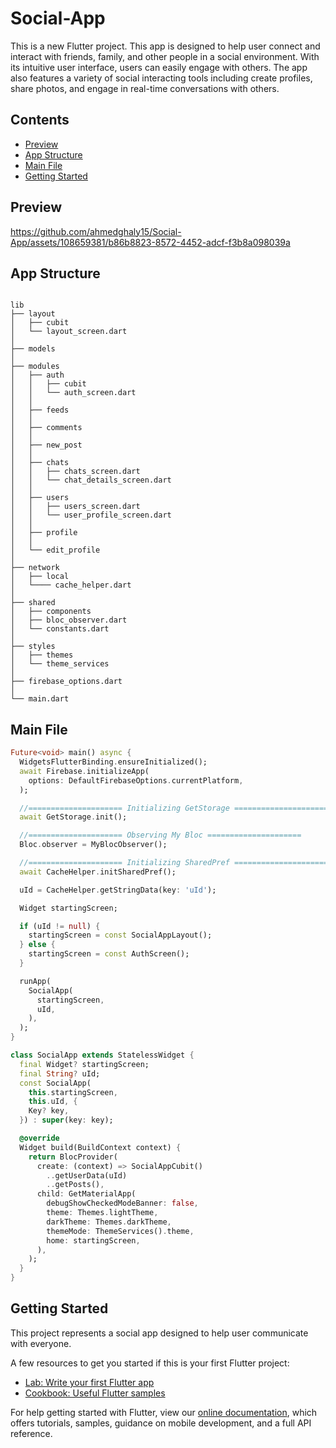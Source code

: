 # Social-App

This is a new Flutter project. This app is designed to help user connect and interact with friends, family, and other people in a social environment. With its intuitive user interface, users can easily engage with others. The app also features a variety of social interacting tools including create profiles, share photos, and engage in real-time conversations with others.

## Contents

- [Preview](#preview)
- [App Structure](#app-structure)
- [Main File](#main-file)
- [Getting Started](#getting-started)

## Preview

https://github.com/ahmedghaly15/Social-App/assets/108659381/b86b8823-8572-4452-adcf-f3b8a098039a

## App Structure

```

lib
├── layout
│   ├── cubit
│   └── layout_screen.dart
│
├── models
│
├── modules
│   ├── auth
│   │   ├── cubit
│   │   └── auth_screen.dart
│   │
│   ├── feeds
│   │
│   ├── comments
│   │
│   ├── new_post
│   │
│   ├── chats
│   │   ├── chats_screen.dart
│   │   └── chat_details_screen.dart
│   │
│   ├── users
│   │   ├── users_screen.dart
│   │   └── user_profile_screen.dart
│   │
│   ├── profile
│   │
│   └── edit_profile
│
├── network
│   ├── local
│   └──── cache_helper.dart
│
├── shared
│   ├── components
│   ├── bloc_observer.dart
│   └── constants.dart
│
├── styles
│   ├── themes
│   └── theme_services
│
├── firebase_options.dart
│
└── main.dart

```

## Main File

```dart
Future<void> main() async {
  WidgetsFlutterBinding.ensureInitialized();
  await Firebase.initializeApp(
    options: DefaultFirebaseOptions.currentPlatform,
  );

  //===================== Initializing GetStorage =====================
  await GetStorage.init();

  //===================== Observing My Bloc =====================
  Bloc.observer = MyBlocObserver();

  //===================== Initializing SharedPref =====================
  await CacheHelper.initSharedPref();

  uId = CacheHelper.getStringData(key: 'uId');

  Widget startingScreen;

  if (uId != null) {
    startingScreen = const SocialAppLayout();
  } else {
    startingScreen = const AuthScreen();
  }

  runApp(
    SocialApp(
      startingScreen,
      uId,
    ),
  );
}

class SocialApp extends StatelessWidget {
  final Widget? startingScreen;
  final String? uId;
  const SocialApp(
    this.startingScreen,
    this.uId, {
    Key? key,
  }) : super(key: key);

  @override
  Widget build(BuildContext context) {
    return BlocProvider(
      create: (context) => SocialAppCubit()
        ..getUserData(uId)
        ..getPosts(),
      child: GetMaterialApp(
        debugShowCheckedModeBanner: false,
        theme: Themes.lightTheme,
        darkTheme: Themes.darkTheme,
        themeMode: ThemeServices().theme,
        home: startingScreen,
      ),
    );
  }
}

```

## Getting Started

This project represents a social app designed to help user communicate with everyone.

A few resources to get you started if this is your first Flutter project:

- [Lab: Write your first Flutter app](https://flutter.dev/docs/get-started/codelab)
- [Cookbook: Useful Flutter samples](https://flutter.dev/docs/cookbook)

For help getting started with Flutter, view our
[online documentation](https://flutter.dev/docs), which offers tutorials,
samples, guidance on mobile development, and a full API reference.
